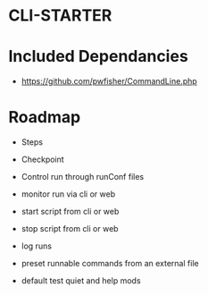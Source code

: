 CLI-STARTER
===========





Included Dependancies
=====================

* https://github.com/pwfisher/CommandLine.php


Roadmap
=======

* Steps
* Checkpoint

* Control run through runConf files
* monitor run via cli or web 
* start script from cli or web
* stop script from cli or web
* log runs
* preset runnable commands from an external file
* default test quiet and help mods